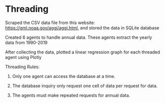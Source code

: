 # Threading

Scraped the CSV data file from this website: https://gml.noaa.gov/aggi/aggi.html, and stored the data in SQLite database

Created 6 agents to handle annual data. These agents extract the yearly data from 1990-2019

After collecting the data, plotted a linear regression graph for each threaded agent using Plotly

Threading Rules:

1. Only one agent can access the database at a time.

2. The database inquiry only request one cell of data per request for data.

3. The agents must make repeated requests for annual data.
